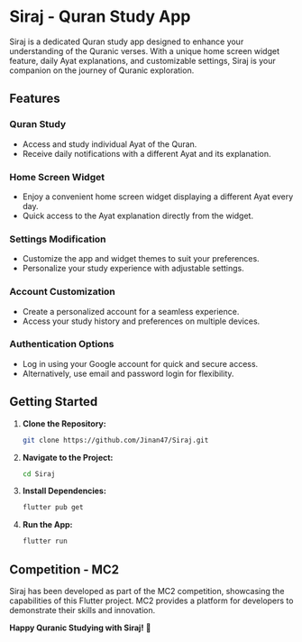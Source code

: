 # Siraj - Quran Study App

Siraj is a dedicated Quran study app designed to enhance your understanding of the Quranic verses. With a unique home screen widget feature, daily Ayat explanations, and customizable settings, Siraj is your companion on the journey of Quranic exploration.

## Features

### Quran Study
- Access and study individual Ayat of the Quran.
- Receive daily notifications with a different Ayat and its explanation.

### Home Screen Widget
- Enjoy a convenient home screen widget displaying a different Ayat every day.
- Quick access to the Ayat explanation directly from the widget.

### Settings Modification
- Customize the app and widget themes to suit your preferences.
- Personalize your study experience with adjustable settings.

### Account Customization
- Create a personalized account for a seamless experience.
- Access your study history and preferences on multiple devices.

### Authentication Options
- Log in using your Google account for quick and secure access.
- Alternatively, use email and password login for flexibility.

## Getting Started

1. **Clone the Repository:**
   ```bash
   git clone https://github.com/Jinan47/Siraj.git
   ```

2. **Navigate to the Project:**
   ```bash
   cd Siraj
   ```

3. **Install Dependencies:**
   ```bash
   flutter pub get
   ```

4. **Run the App:**
   ```bash
   flutter run
   ```

## Competition - MC2

Siraj has been developed as part of the MC2 competition, showcasing the capabilities of this Flutter project. MC2 provides a platform for developers to demonstrate their skills and innovation.

**Happy Quranic Studying with Siraj!** 🌟
